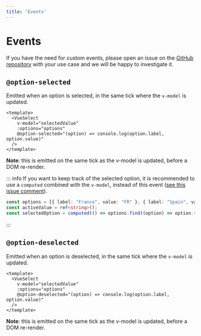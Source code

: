 ```yaml
---
title: 'Events'
---
```


# Events

If you have the need for custom events, please open an issue on the [GitHub repository](https://github.com/TotomInc/vue3-select-component) with your use case and we will be happy to investigate it.

## `@option-selected`

Emitted when an option is selected, in the same tick where the `v-model` is updated.

```vue
<template>
  <VueSelect
    v-model="selectedValue"
    :options="options"
    @option-selected="(option) => console.log(option.label, option.value)"
  />
</template>
```

**Note**: this is emitted on the same tick as the v-model is updated, before a DOM re-render.

::: info
If you want to keep track of the selected option, it is recommended to use a `computed` combined with the `v-model`, instead of this event ([see this issue comment](https://github.com/TotomInc/vue3-select-component/issues/7#issuecomment-2083422621)).

```ts
const options = [{ label: "France", value: "FR" }, { label: "Spain", value: "ES" }];
const activeValue = ref<string>();
const selectedOption = computed(() => options.find((option) => option.value === activeValue.value));
```
:::

## `@option-deselected`

Emitted when an option is deselected, in the same tick where the `v-model` is updated.

```vue
<template>
  <VueSelect
    v-model="selectedValue"
    :options="options"
    @option-deselected="(option) => console.log(option.label, option.value)"
  />
</template>
```

**Note**: this is emitted on the same tick as the v-model is updated, before a DOM re-render.
